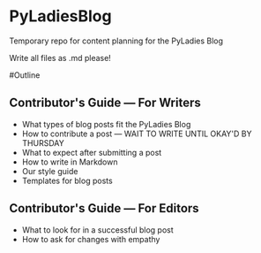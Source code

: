 # PyLadiesBlog
Temporary repo for content planning for the PyLadies Blog 

Write all files as .md please!

#Outline

## Contributor's Guide — For Writers
* What types of blog posts fit the PyLadies Blog
* How to contribute a post — WAIT TO WRITE UNTIL OKAY'D BY THURSDAY
* What to expect after submitting a post
* How to write in Markdown
* Our style guide
* Templates for blog posts

## Contributor's Guide — For Editors
* What to look for in a successful blog post
* How to ask for changes with empathy



